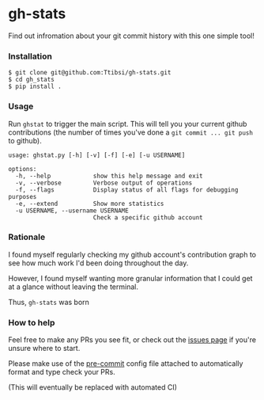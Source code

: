 # gh-stats

Find out infromation about your git commit history with this one simple tool!

### Installation

```
$ git clone git@github.com:Ttibsi/gh-stats.git
$ cd gh_stats
$ pip install .
```

### Usage

Run `ghstat` to trigger the main script. This will tell you your current github contributions (the number of times you've done a `git commit ... git push` to github).

```console
usage: ghstat.py [-h] [-v] [-f] [-e] [-u USERNAME]

options:
  -h, --help            show this help message and exit
  -v, --verbose         Verbose output of operations
  -f, --flags           Display status of all flags for debugging purposes
  -e, --extend          Show more statistics
  -u USERNAME, --username USERNAME
                        Check a specific github account
```

### Rationale

I found myself regularly checking my github account's contribution graph to see how much work I'd been doing throughout the day.

However, I found myself wanting more granular information that I could get at a glance without leaving the terminal.

Thus, `gh-stats` was born


### How to help

Feel free to make any PRs you see fit, or check out the [issues page](https://github.com/Ttibsi/gh-stats/issues) if you're unsure where to start.

Please make use of the [pre-commit](http://pre-commit.com) config file attached to automatically format and type check your PRs.

(This will eventually be replaced with automated CI)
